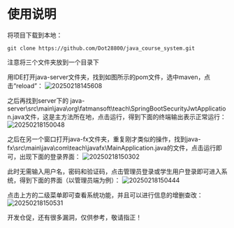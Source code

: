 # 使用说明
将项目下载到本地：

`git clone https://github.com/Dot28800/java_course_system.git`

注意将三个文件夹放到一个目录下

用IDE打开java-server文件夹，找到如图所示的pom文件，选中maven，点击“reload”：
![20250218145608](https://github.com/user-attachments/assets/cd88c687-a71a-49ff-837c-51ed0886fd9f)

之后再找到server下的 java-server\src\main\java\org\fatmansoft\teach\SpringBootSecurityJwtApplication.java文件，这是主方法所在地，点击运行，得到下面的终端输出表示正常运行：
![20250218150048](https://github.com/user-attachments/assets/7959e90a-7b3f-4e32-8f47-054599cadc61)

之后在另一个窗口打开java-fx文件夹，重复刚才类似的操作，找到java-fx\src\main\java\com\teach\javafx\MainApplication.java的文件，点击运行即可，出现下面的登录界面：
![20250218150302](https://github.com/user-attachments/assets/c2d649d4-0636-422a-9582-dc531e7f8890)

此时无需输入用户名，密码和验证码，点击管理员登录或学生用户登录即可进入系统，得到下面的界面（以管理员端为例）：
![20250218150444](https://github.com/user-attachments/assets/8ad27540-ca89-4ad3-b5ba-b4e3b12337cc)

点击上方的二级菜单即可查看系统功能，并且可以进行信息的增删查改：
![20250218150531](https://github.com/user-attachments/assets/7334b804-8811-4249-8ae4-e9e147177788)

开发仓促，还有很多漏洞，仅供参考，敬请指正！



